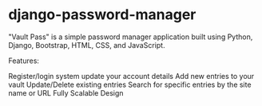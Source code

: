 # django-password-manager


"Vault Pass" is a simple password manager application built using Python, Django, Bootstrap, HTML, CSS, and JavaScript.

Features:

  Register/login system 
  update your account details
  Add new entries to your vault
  Update/Delete existing entries
  Search for specific entries by the site name or URL
  Fully Scalable Design
